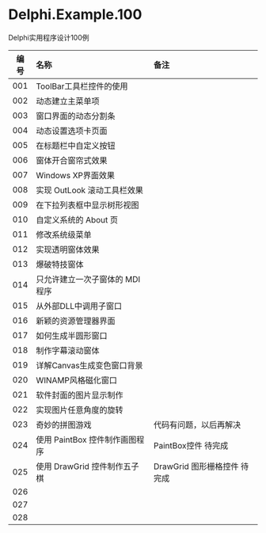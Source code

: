 # Delphi.Example.100
Delphi实用程序设计100例


|  编号   | 名称                          | 备注                 |
|:-------:|:-----------------------------|:---------------------|
| 001     | ToolBar工具栏控件的使用       |                      |
| 002     | 动态建立主菜单项              |                      |
| 003     | 窗口界面的动态分割条          |                      |
| 004     | 动态设置选项卡页面            |                      |
| 005     | 在标题栏中自定义按钮          |                      |
| 006     | 窗体开合窗帘式效果            |                      |
| 007     | Windows XP界面效果           |                      |
| 008     | 实现 OutLook 滚动工具栏效果   |                      |
| 009     | 在下拉列表框中显示树形视图     |                      |
| 010     | 自定义系统的 About 页         |                      |
| 011     | 修改系统级菜单                |                      |
| 012     | 实现透明窗体效果              |                      |
| 013     | 爆破特技窗体                  |                      |
| 014     | 只允许建立一次子窗体的 MDI 程序|                      |
| 015     | 从外部DLL中调用子窗口         |                      |
| 016     | 新颖的资源管理器界面          |                      |
| 017     | 如何生成半圆形窗口            |                      |
| 018     | 制作字幕滚动窗体              |                      |
| 019     | 详解Canvas生成变色窗口背景    |                      |
| 020     | WINAMP风格磁化窗口           |                      |
| 021     | 软件封面的图片显示制作        |                      |
| 022     | 实现图片任意角度的旋转        |                      |
| 023     | 奇妙的拼图游戏               | 代码有问题，以后再解决 |
| 024     | 使用 PaintBox 控件制作画图程序| PaintBox控件 待完成  |
| 025     | 使用 DrawGrid 控件制作五子棋 | DrawGrid 图形栅格控件 待完成 |
| 026     |  |  |
| 027     |  |  |
| 028     |  |  |

